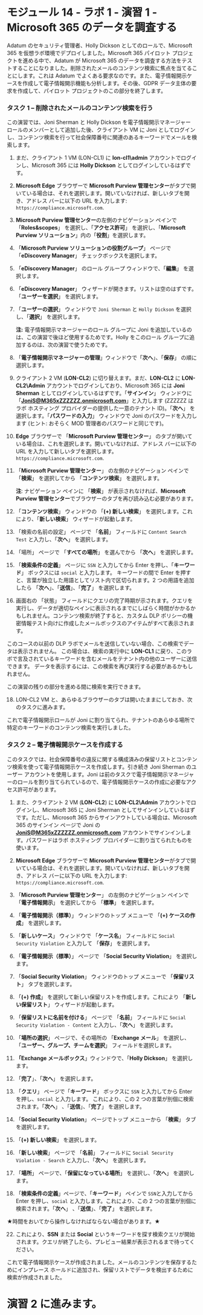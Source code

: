 # モジュール 14 - ラボ 1 - 演習 1 - Microsoft 365 のデータを調査する


Adatum のセキュリティ管理者、Holly Dickson としてのロールで、Microsoft 365 を仮想ラボ環境でデプロイしました。Microsoft 365 パイロット プロジェクトを進める中で、Adatum が Microsoft 365 のデータを調査する方法をテストすることになりました。削除されたメールのコンテンツ検索に焦点を当てることにします。これは Adatum でよくある要求なのです。また、電子情報開示ケースを作成して電子情報開示機能も分析します。その後、GDPR データ主体の要求を作成して、パイロット プロジェクトのこの部分を終了します。

### タスク 1 – 削除されたメールのコンテンツ検索を行う

この演習では、Joni Sherman と Holly Dickson を電子情報開示マネージャー ロールのメンバーとして追加した後、クライアント VM に Joni としてログインし、コンテンツ検索を行って社会保障番号に関連のあるキーワードでメールを検索します。

1. まだ、クライアント 1 VM (LON-CL1) に **lon-cl1\admin** アカウントでログインし、Microsoft 365 には **Holly Dickson** としてログインしているはずです。 

2. **Microsoft Edge** ブラウザーで **Microsoft Purview 管理センター**がタブで開いている場合は、それを選択します。開いていなければ、新しいタブを開き、アドレス バーに以下の URL を入力します: `https://compliance.microsoft.com`.

3. **Microsoft Purview 管理センター**の左側のナビゲーション ペインで 「**Roles&scopes**」 を選択し、「**アクセス許可**」 を選択し、「**Microsoft Purview ソリューション**」内の「**役割**」を選択します。

4. 「**Microsoft Purview ソリューションの役割グループ**」 ページで 「**eDiscovery Manager**」 チェックボックスを選択します。

5. 「**eDiscovery Manager**」 のロール グループ ウィンドウで、「**編集**」 を選択します。

6. 「**eDiscovery Manager**」 ウィザードが開きます。リストは空のはずです。「**ユーザーを選択**」 を選択します。

7. 「**ユーザーの選択**」 ウィンドウで  `Joni Sherman` と `Holly Dickson` を選択し、「**選択**」 を選択します。  

    ‎**注:** 電子情報開示マネージャーのロール グループに Joni を追加しているのは、この演習で後ほど使用するためです。Holly をこのロール グループに追加するのは、次の演習で使うためです。

9. 「**電子情報開示マネージャーの管理**」ウィンドウで「**次へ**」、「**保存**」 の順に選択します。

10. クライアント 2 VM (**LON-CL2**) に切り替えます。まだ、**LON-CL2** に **LON-CL2\Admin** アカウントでログインしており、Microsoft 365 には **Joni Sherman** としてログインしているはずです。「**サインイン**」 ウィンドウに「**JoniS@M365xZZZZZZ.onmicrosoft.com**」と入力します (ZZZZZZ はラボ ホスティング プロバイダーの提供した一意のテナント ID)。「**次へ**」 を選択します。「**パスワードの入力**」 ウィンドウで Joni のパスワードを入力します (ヒント: おそらく MOD 管理者のパスワードと同じです)。

11. **Edge** ブラウザーで 「**Microsoft Purview 管理センター**」 のタブが開いている場合は、これを選択します。開いていなければ、アドレス バーに以下の URL を入力して新しいタブを選択します。`https://compliance.microsoft.com`.

12. 「**Microsoft Purview 管理センター**」 の左側のナビゲーション ペインで 「**検索**」 を選択してから 「**コンテンツ検索**」 を選択します。  

    ‎**注**: ナビゲーション ペインに 「**検索**」 が表示されなければ、**Microsoft Purview 管理センター**でブラウザーのタブを再び読み込む必要があります。

13. 「**コンテンツ検索**」 ウィンドウの 「**(+) 新しい検索**」 を選択します。これにより、「**新しい検索**」 ウィザードが起動します。

14. 「検索の名前の設定」 ページで 「**名前**」 フィールドに `Content Search Test` と入力し、「**次へ**」 を選択します。

15. 「場所」 ページで 「**すべての場所**」 を選んでから 「**次へ**」 を選択します。

16. 「**検索条件の定義**」 ページに `SSN` と入力してから Enter を押し、「**キーワード**」 ボックスには `social` と入力します。  キーワードの間で Enter を押すと、言葉が独立した用語としてリスト内で区切られます。2 つの用語を追加したら 「**次へ**」、「**送信**」、「**完了**」 を選択します。

17. 画面右の 「状態」 フィールドにクエリの完了時期が示されます。クエリを実行し、データが適切なペインに表示されるまでにしばらく時間がかかるかもしれません。コンテンツ検索が終了すると、カスタム DLP ポリシーの機密情報テスト向けに作成したメールボックスのアイテムがすべて表示されます。  

このコースの以前の DLP ラボでメールを送信していない場合、この検索でデータは表示されません。  この場合は、検索の実行中に **LON-CL1** に戻り、このラボで言及されているキーワードを含むメールをテナント内の他のユーザーに送信できます。  データを表示するには、この検索を再び実行する必要があるかもしれません。

この演習の残りの部分を進める間に検索を実行できます。 

18. LON-CL2 VM と、あらゆるブラウザーのタブは開いたままにしておき、次のタスクに進みます。

これで電子情報開示ロールが Joni に割り当てられ、テナントのあらゆる場所で特定のキーワードのコンテンツ検索を実行しました。

 

### タスク 2 – 電子情報開示ケースを作成する

このタスクでは、社会保障番号の違反に関する構成済みの保留リストとコンテンツ検索を使って電子情報開示ケースを作成します。引き続き Joni Sherman のユーザー アカウントを使用します。Joni は前のタスクで電子情報開示マネージャーのロールを割り当てられているので、電子情報開示ケースの作成に必要なアクセス許可があります。

1. また、クライアント 2 VM (**LON-CL2**) に **LON-CL2\Admin** アカウントでログインし、Microsoft 365 に Joni Sherman としてサインインしているはずです。ただし、Microsoft 365 からサインアウトしている場合は、Microsoft 365 のサインイン ページで Joni の **JoniS@M365xZZZZZZ.onmicrosoft.com** アカウントでサインインします。パスワードはラボ ホスティング プロバイダーに割り当てられたものを使います。

2. **Microsoft Edge** ブラウザーで **Microsoft Purview 管理センター**がタブで開いている場合は、それを選択します。開いていなければ、新しいタブを開き、アドレス バーに以下の URL を入力します: `https://compliance.microsoft.com`. 

3. 「**Microsoft Purview 管理センター**」 の左側のナビゲーション ペインで 「**電子情報開示**」 を選択してから 「**標準**」 を選択します。

4. 「**電子情報開示（標準）**」 ウィンドウのトップ メニューで 「**(+) ケースの作成**」 を選択します。

5. 「**新しいケース**」 ウィンドウで 「**ケース名**」 フィールドに `Social Security Violation` と入力して 「**保存**」 を選択します。

6. 「**電子情報開示（標準）**」 ページで 「**Social Security Violation**」 を選択します。

7. 「**Social Security Violation**」 ウィンドウのトップ メニューで 「**保留リスト**」 タブを選択します。

8. 「**(+) 作成**」 を選択して新しい保留リストを作成します。これにより 「**新しい保留リスト**」 ウィザードが起動します。

9. 「**保留リストに名前を付ける**」 ページで 「**名前**」 フィールドに `Social Security Violation - Content` と入力し、「**次へ**」 を選択します。

10. 「**場所の選択**」 ページで、その場所の 「**Exchange メール**」 を選択し、「**ユーザー、グループ、チームを選択**」 フィールドを選択します。

12. **「Exchange メールボックス**」ウィンドウで、「**Holly Dickson**」 を選択します。

14. 「**完了**」、「**次へ**」 を選択します。

16. 「**クエリ**」 ページで「**キーワード**」 ボックスに `SSN` と入力してから Enter を押し、`social` と入力します。  これにより、この 2 つの言葉が別個に検索されます。「**次へ**」 、「**送信**」、「**完了**」 を選択します。

17. 「**Social Security Violation**」 ページでトップ メニューから 「**検索**」 タブを選択します。

18. 「**(+) 新しい検索**」 を選択します。

19. 「**新しい検索**」 ページで 「**名前**」 フィールドに `Social Security Violation - Search` と入力し、「**次へ**」 を選択します。

20. 「**場所**」 ページで、「**保留になっている場所**」 を選択し、「**次へ**」 を選択します。

21. 「**検索条件の定義**」ページで、「**キーワード**」 ペインで `SSN`と入力してから Enter を押し、`social` と入力します。これにより、この 2 つの言葉が別個に検索されます。「**次へ**」 、「**送信**」、「**完了**」 を選択します。

★時間をおいてから操作しなければならない場合があります。★

22. これにより、**SSN** または **Social** というキーワードを探す検索クエリが開始されます。クエリが終了したら、プレビュー結果が表示されるまで待ってください。 

これで電子情報開示ケースが作成されました。メールのコンテンツを保存するためにインプレース ホールドに追加され、保留リストでデータを検出するために検索が作成されました。


# 演習 2 に進みます。
